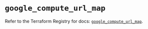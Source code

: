 # `google_compute_url_map`

Refer to the Terraform Registry for docs: [`google_compute_url_map`](https://registry.terraform.io/providers/drfaust92/google/4.16.4/docs/resources/compute_url_map).
